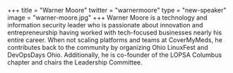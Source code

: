 +++
title = "Warner Moore"
twitter = "warnermoore"
type = "new-speaker"
image = "warner-moore.jpg"
+++
Warner Moore is a technology and information security leader who is passionate about innovation and entrepreneurship having worked with tech-focused businesses nearly his entire career. When not scaling platforms and teams at CoverMyMeds, he contributes back to the community by organizing Ohio LinuxFest and DevOpsDays Ohio. Additionally, he is co-founder of the LOPSA Columbus chapter and chairs the Leadership Committee.
